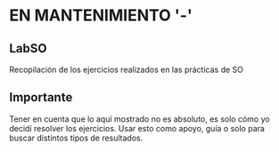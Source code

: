 # EN MANTENIMIENTO '-'
## LabSO
Recopilación de los ejercicios realizados en las prácticas de SO

## Importante
Tener en cuenta que lo aquí mostrado no es absoluto, es solo cómo yo decidí resolver los ejercicios. 
Usar esto como apoyo, guía o solo para buscar distintos tipos de resultados.
